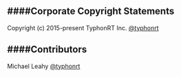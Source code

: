 ####Corporate Copyright Statements
-----

Copyright (c) 2015-present TyphonRT Inc. [@typhonrt](https://github.com/typhonrt)

####Contributors
-----

Michael Leahy [@typhonrt](https://github.com/typhonrt)